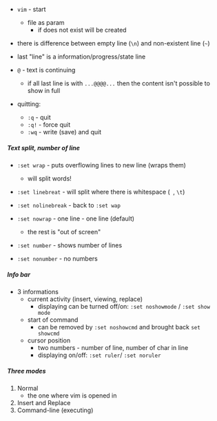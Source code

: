 - `vim` - start
	- file as param
		- if does not exist will be created

- there is difference between empty line (`\n`) and non-existent line (`~`)

- last "line" is a information/progress/state line

- `@` - text is continuing
	- if all last line is with `...@@@@...` then the content isn't possible to show in full

- quitting:
	- `:q` - quit
	- `:q!` - force quit
	- `:wq` - write (save) and quit


##### Text split, number of line
- `:set wrap` - puts overflowing lines to new line (wraps them)
	- will split words!
- `:set linebreat` - will split where there is whitespace (` `, `\t`)
- `:set nolinebreak` - back to `:set wap`
- `:set nowrap` - one line - one line (default)
	- the rest is "out of screen"

- `:set number` - shows number of lines
- `:set nonumber` - no numbers


##### Info bar
- 3 informations
	- current activity (insert, viewing, replace)
		- displaying can be turned off/on: `:set noshowmode` / `:set show mode`
	- start of command
		- can be removed by `:set noshowcmd` and brought back `set showcmd`
	- cursor position
		- two numbers - number of line, number of char in line
		- displaying on/off: `:set ruler`/ `:set noruler`


##### Three modes
1. Normal
	- the one where vim is opened in
2. Insert and Replace
3. Command-line (executing)